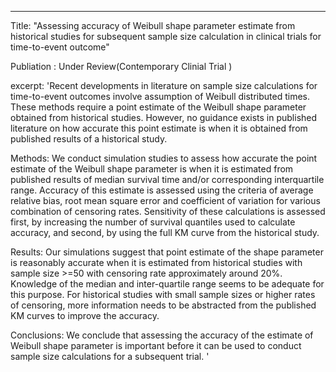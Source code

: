 ---
Title: "Assessing accuracy of Weibull shape parameter estimate from historical studies for subsequent sample size calculation in clinical trials for time-to-event outcome"

Publiation : Under Review(Contemporary Clinial Trial )
<!---
permalink: /publication/2009-10-01-paper-title-number-10
-->

excerpt: 'Recent developments in literature on sample size calculations for time-to-event outcomes involve assumption of Weibull distributed times. These methods require a point estimate of the Weibull shape parameter obtained from historical studies. However, no guidance exists in published literature on how accurate this point estimate is when it is obtained from published results of a historical study. 
&nbsp;

Methods: We conduct simulation studies to assess how accurate the point estimate of the Weibull shape parameter is when it is estimated from published results of median survival time and/or corresponding interquartile range. Accuracy of this estimate is assessed using the criteria of average relative bias, root mean square error and coefficient of variation for various combination of censoring rates. Sensitivity of these calculations is assessed first, by increasing the number of survival quantiles used to calculate accuracy, and second, by using the full KM curve from the historical study.
&nbsp;

Results: Our simulations suggest that point estimate of the shape parameter is reasonably accurate when it is estimated from historical studies with sample size >=50 with censoring rate approximately around 20%. Knowledge of the median and inter-quartile range seems to be adequate for this purpose. For historical studies with small sample sizes or higher rates of censoring, more information needs to be abstracted from the published KM curves to improve the accuracy.
&nbsp;

Conclusions: We conclude that assessing the accuracy of the estimate of Weibull shape parameter is important before it can be used to conduct sample size calculations for a subsequent trial. 
'

<!-- date: Under Review 2019-10-01

<!-- venue: 'Contemporary Clinial Trial '

<!--  paperurl: 'http://academicpages.github.io/files/paper1.pdf'   
<!--  citation: 'Your Name, You. (2009). &quot;Paper Title Number 1.&quot; <i>Journal 1</i>. 1(1).'  -->

<!--   ---   -->

<!-- This paper is about the number 10. The number 20 is left for future work. -->

<!-- [Download paper here](http://academicpages.github.io/files/paper1.pdf) -->

<!-- Recommended citation: Your Name, You. (2009). "Paper Title Number 1." <i>Journal 1</i>. 1(1). -->

